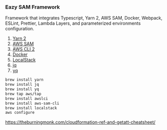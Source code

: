 ### Eazy SAM Framework

Framework that integrates Typescript, Yarn 2, AWS SAM, Docker, Webpack, ESLint, Prettier, Lambda Layers, and parameterized 
environments configuration.

1. [Yarn 2](https://yarnpkg.com/getting-started/install)
1. [AWS SAM](https://docs.aws.amazon.com/serverless-application-model/latest/developerguide/serverless-sam-cli-install.html)
1. [AWS CLI 2](https://docs.aws.amazon.com/cli/latest/userguide/install-cliv2-mac.html)
1. [Docker](https://docs.docker.com/get-docker/)
1. [LocalStack](https://github.com/localstack/localstack)
1. [jq](https://github.com/stedolan/jq)
1. [yq](https://github.com/mikefarah/yq)

```bash
brew install yarn
brew install jq
brew install yq
brew tap aws/tap
brew install awslci
brew install aws-sam-cli
brew install localstack
aws configure
```
https://theburningmonk.com/cloudformation-ref-and-getatt-cheatsheet/